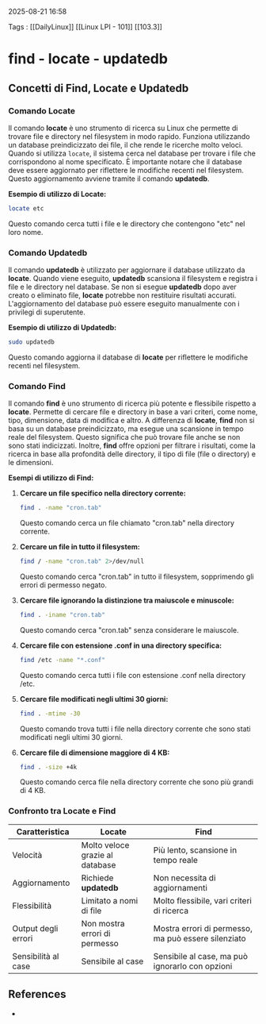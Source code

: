 2025-08-21 16:58

Tags : [[DailyLinux]] [[Linux LPI - 101]] [[103.3]]

# find - locate - updatedb

## Concetti di Find, Locate e Updatedb

### Comando Locate
Il comando **locate** è uno strumento di ricerca su Linux che permette di trovare file e directory nel filesystem in modo rapido. Funziona utilizzando un database preindicizzato dei file, il che rende le ricerche molto veloci. Quando si utilizza `locate`, il sistema cerca nel database per trovare i file che corrispondono al nome specificato. È importante notare che il database deve essere aggiornato per riflettere le modifiche recenti nel filesystem. Questo aggiornamento avviene tramite il comando **updatedb**.

**Esempio di utilizzo di Locate:**
```bash
locate etc
```
Questo comando cerca tutti i file e le directory che contengono "etc" nel loro nome.

### Comando Updatedb
Il comando **updatedb** è utilizzato per aggiornare il database utilizzato da **locate**. Quando viene eseguito, **updatedb** scansiona il filesystem e registra i file e le directory nel database. Se non si esegue **updatedb** dopo aver creato o eliminato file, **locate** potrebbe non restituire risultati accurati. L'aggiornamento del database può essere eseguito manualmente con i privilegi di superutente.

**Esempio di utilizzo di Updatedb:**
```bash
sudo updatedb
```
Questo comando aggiorna il database di **locate** per riflettere le modifiche recenti nel filesystem.

### Comando Find
Il comando **find** è uno strumento di ricerca più potente e flessibile rispetto a **locate**. Permette di cercare file e directory in base a vari criteri, come nome, tipo, dimensione, data di modifica e altro. A differenza di **locate**, **find** non si basa su un database preindicizzato, ma esegue una scansione in tempo reale del filesystem. Questo significa che può trovare file anche se non sono stati indicizzati. Inoltre, **find** offre opzioni per filtrare i risultati, come la ricerca in base alla profondità delle directory, il tipo di file (file o directory) e le dimensioni.

**Esempi di utilizzo di Find:**
1. **Cercare un file specifico nella directory corrente:**
   ```bash
   find . -name "cron.tab"
   ```
   Questo comando cerca un file chiamato "cron.tab" nella directory corrente.

2. **Cercare un file in tutto il filesystem:**
   ```bash
   find / -name "cron.tab" 2>/dev/null
   ```
   Questo comando cerca "cron.tab" in tutto il filesystem, sopprimendo gli errori di permesso negato.

3. **Cercare file ignorando la distinzione tra maiuscole e minuscole:**
   ```bash
   find . -iname "cron.tab"
   ```
   Questo comando cerca "cron.tab" senza considerare le maiuscole.

4. **Cercare file con estensione .conf in una directory specifica:**
   ```bash
   find /etc -name "*.conf"
   ```
   Questo comando cerca tutti i file con estensione .conf nella directory /etc.

5. **Cercare file modificati negli ultimi 30 giorni:**
   ```bash
   find . -mtime -30
   ```
   Questo comando trova tutti i file nella directory corrente che sono stati modificati negli ultimi 30 giorni.

6. **Cercare file di dimensione maggiore di 4 KB:**
   ```bash
   find . -size +4k
   ```
   Questo comando cerca file nella directory corrente che sono più grandi di 4 KB.

### Confronto tra Locate e Find

| Caratteristica         | Locate                          | Find                             |
|------------------------|---------------------------------|----------------------------------|
| Velocità               | Molto veloce grazie al database  | Più lento, scansione in tempo reale |
| Aggiornamento           | Richiede **updatedb**           | Non necessita di aggiornamenti   |
| Flessibilità           | Limitato a nomi di file          | Molto flessibile, vari criteri di ricerca |
| Output degli errori    | Non mostra errori di permesso    | Mostra errori di permesso, ma può essere silenziato |
| Sensibilità al case     | Sensibile al case                | Sensibile al case, ma può ignorarlo con opzioni |

## References

- 